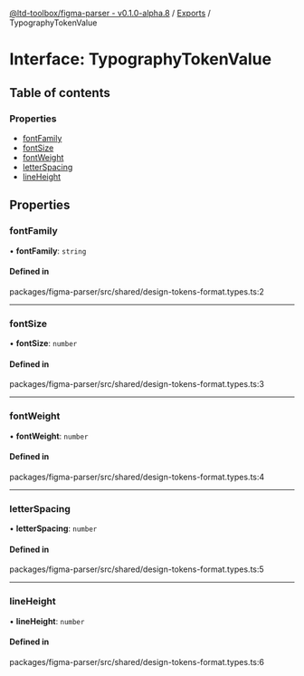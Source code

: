 [@ltd-toolbox/figma-parser - v0.1.0-alpha.8](../README.md) / [Exports](../modules.md) / TypographyTokenValue

# Interface: TypographyTokenValue

## Table of contents

### Properties

- [fontFamily](TypographyTokenValue.md#fontfamily)
- [fontSize](TypographyTokenValue.md#fontsize)
- [fontWeight](TypographyTokenValue.md#fontweight)
- [letterSpacing](TypographyTokenValue.md#letterspacing)
- [lineHeight](TypographyTokenValue.md#lineheight)

## Properties

### fontFamily

• **fontFamily**: `string`

#### Defined in

packages/figma-parser/src/shared/design-tokens-format.types.ts:2

___

### fontSize

• **fontSize**: `number`

#### Defined in

packages/figma-parser/src/shared/design-tokens-format.types.ts:3

___

### fontWeight

• **fontWeight**: `number`

#### Defined in

packages/figma-parser/src/shared/design-tokens-format.types.ts:4

___

### letterSpacing

• **letterSpacing**: `number`

#### Defined in

packages/figma-parser/src/shared/design-tokens-format.types.ts:5

___

### lineHeight

• **lineHeight**: `number`

#### Defined in

packages/figma-parser/src/shared/design-tokens-format.types.ts:6
